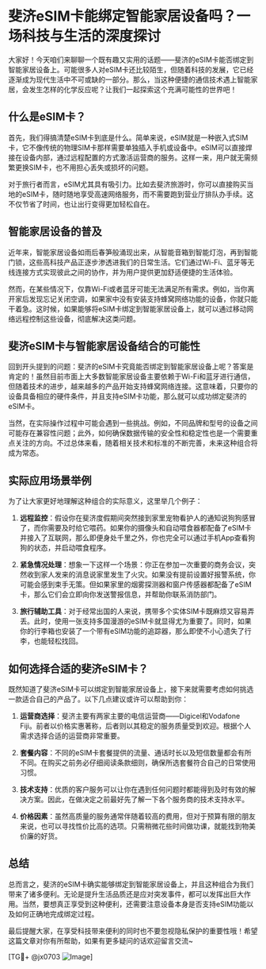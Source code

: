 # 斐济eSIM卡能绑定智能家居设备吗？一场科技与生活的深度探讨

大家好！今天咱们来聊聊一个既有趣又实用的话题——斐济的eSIM卡能否绑定到智能家居设备上。可能很多人对eSIM卡还比较陌生，但随着科技的发展，它已经逐渐成为现代生活中不可或缺的一部分。那么，当这种便捷的通信技术遇上智能家居，会发生怎样的化学反应呢？让我们一起探索这个充满可能性的世界吧！

## 什么是eSIM卡？

首先，我们得搞清楚eSIM卡到底是什么。简单来说，eSIM就是一种嵌入式SIM卡，它不像传统的物理SIM卡那样需要单独插入手机或设备中。eSIM可以直接焊接在设备内部，通过远程配置的方式激活运营商的服务。这样一来，用户就无需频繁更换SIM卡，也不用担心丢失或损坏的问题。

对于旅行者而言，eSIM尤其具有吸引力。比如去斐济旅游时，你可以直接购买当地的eSIM卡，随时随地享受高速网络服务，而不需要跑到营业厅排队办手续。这不仅节省了时间，也让出行变得更加轻松自在。

## 智能家居设备的普及

近年来，智能家居设备如雨后春笋般涌现出来，从智能音箱到智能灯泡，再到智能门锁，这些高科技产品正逐步渗透进我们的日常生活。它们通过Wi-Fi、蓝牙等无线连接方式实现彼此之间的协作，并为用户提供更加舒适便捷的生活体验。

然而，在某些情况下，仅靠Wi-Fi或者蓝牙可能无法满足所有需求。例如，当你离开家后发现忘记关闭空调，如果家中没有安装支持蜂窝网络功能的设备，你就只能干着急。这时候，如果能够将eSIM卡绑定到智能家居设备上，就可以通过移动网络远程控制这些设备，彻底解决这类问题。

## 斐济eSIM卡与智能家居设备结合的可能性

回到开头提到的问题：斐济的eSIM卡究竟能否绑定到智能家居设备上呢？答案是肯定的！虽然目前市面上大多数智能家居设备主要依赖于Wi-Fi和蓝牙进行通信，但随着技术的进步，越来越多的产品开始支持蜂窝网络连接。这意味着，只要你的设备具备相应的硬件条件，并且支持eSIM卡功能，那么就可以成功绑定斐济的eSIM卡。

当然，在实际操作过程中可能会遇到一些挑战。例如，不同品牌和型号的设备之间可能存在兼容性问题；此外，如何确保数据传输的安全性和稳定性也是一个需要重点关注的方向。不过总体来看，随着相关技术和标准的不断完善，未来这种组合将成为常态。

## 实际应用场景举例

为了让大家更好地理解这种组合的实际意义，这里举几个例子：

1. **远程监控**：假设你在斐济度假期间突然接到家里宠物看护人的通知说狗狗感冒了，而你需要及时给它喂药。如果你的摄像头和自动喂食器都配备了eSIM卡并接入了互联网，那么即便身处千里之外，你也完全可以通过手机App查看狗狗的状态，并启动喂食程序。

2. **紧急情况处理**：想象一下这样一个场景：你正在参加一次重要的商务会议，突然收到家人发来的消息说家里发生了火灾。如果没有提前设置好报警系统，你可能会感到束手无策。但如果家里的烟雾探测器和窗户传感器都配备了eSIM卡，那么它们会立即向你发送警报信息，并帮助你联系消防部门。

3. **旅行辅助工具**：对于经常出国的人来说，携带多个实体SIM卡既麻烦又容易弄丢。此时，使用一张支持多国漫游的eSIM卡就显得尤为重要了。同时，如果你的行李箱也安装了一个带有eSIM功能的追踪器，那么即使不小心遗失了行李，也能轻松找回。

## 如何选择合适的斐济eSIM卡？

既然知道了斐济eSIM卡可以绑定到智能家居设备上，接下来就需要考虑如何挑选一款适合自己的产品了。以下几点建议或许可以帮助到你：

1. **运营商选择**：斐济主要有两家主要的电信运营商——Digicel和Vodafone Fiji。前者以价格实惠著称，后者则以其稳定的服务质量受到欢迎。根据个人需求选择合适的运营商非常重要。
   
2. **套餐内容**：不同的eSIM卡套餐提供的流量、通话时长以及短信数量都会有所不同。在购买之前务必仔细阅读条款细则，确保所选套餐符合自己的日常使用习惯。

3. **技术支持**：优质的客户服务可以让你在遇到任何问题时都能得到及时有效的解决方案。因此，在做决定之前最好先了解一下各个服务商的技术支持水平。

4. **价格因素**：虽然高质量的服务通常伴随着较高的费用，但对于预算有限的朋友来说，也可以寻找性价比高的选项。只需稍微花些时间做功课，就能找到物美价廉的好货。

## 总结

总而言之，斐济的eSIM卡确实能够绑定到智能家居设备上，并且这种组合为我们带来了诸多便利。无论是提升生活品质还是应对突发事件，都可以发挥出巨大作用。当然，要想真正享受到这种便利，还需要注意设备本身是否支持eSIM功能以及如何正确地完成绑定过程。

最后提醒大家，在享受科技带来便利的同时也不要忽视隐私保护的重要性哦！希望这篇文章对你有所帮助，如果有更多疑问的话欢迎留言交流~

[TG💪+ @jx0703 ![Image](https://github.com/user-attachments/assets/dbca1d08-cadb-493c-b0ec-ad6f7a83f270)]